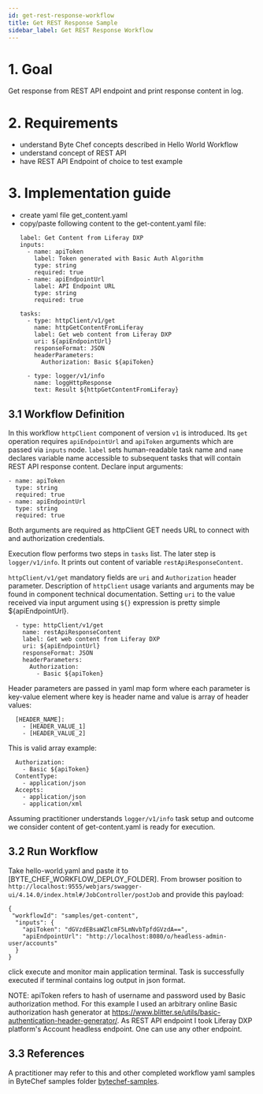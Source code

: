 ```yaml
---
id: get-rest-response-workflow
title: Get REST Response Sample
sidebar_label: Get REST Response Workflow
---
```


# 1. Goal

Get response from REST API endpoint and print response content in log.

# 2. Requirements
- understand Byte Chef concepts described in Hello World Workflow
- understand concept of REST API
- have REST API Endpoint of choice to test example

# 3. Implementation guide

- create yaml file get_content.yaml
- copy/paste following content to the get-content.yaml file:
  ```
  label: Get Content from Liferay DXP
  inputs:
    - name: apiToken
      label: Token generated with Basic Auth Algorithm
      type: string
      required: true
    - name: apiEndpointUrl
      label: API Endpoint URL
      type: string
      required: true

  tasks:
    - type: httpClient/v1/get
      name: httpGetContentFromLiferay
      label: Get web content from Liferay DXP
      uri: ${apiEndpointUrl}
      responseFormat: JSON
      headerParameters:
        Authorization: Basic ${apiToken}

    - type: logger/v1/info
      name: loggHttpResponse
      text: Result ${httpGetContentFromLiferay}
  ```
## 3.1 Workflow Definition 
In this workflow `httpClient` component of version `v1` is introduced. Its `get` operation requires `apiEndpointUrl` and `apiToken` arguments which are passed via `inputs` node. `label` sets human-readable task name and `name` declares variable name accessible to subsequent tasks that will contain REST API response content.
Declare input arguments:
````
- name: apiToken
  type: string
  required: true
- name: apiEndpointUrl
  type: string
  required: true
````
Both arguments are required as httpClient GET needs URL to connect with and authorization credentials.

Execution flow performs two steps in `tasks` list. The later step is `logger/v1/info`. It prints out content of variable `restApiResponseContent`.

`httpClient/v1/get` mandatory fields are `uri` and `Authorization` header parameter. Description of `httpClient` usage variants and arguments may be found in component technical documentation. Setting `uri` to the value received via input argument using `${}` expression is pretty simple ${apiEndpointUrl}.   
````
  - type: httpClient/v1/get
    name: restApiResponseContent
    label: Get web content from Liferay DXP
    uri: ${apiEndpointUrl}
    responseFormat: JSON
    headerParameters:
      Authorization:
        - Basic ${apiToken}
```` 
Header parameters are passed in yaml map form where each parameter is key-value element where key is header name and value is array of header values:
````
  [HEADER_NAME]:
    - [HEADER_VALUE_1]
    - [HEADER_VALUE_2]
````
This is valid array example:
````
  Authorization:
    - Basic ${apiToken}
  ContentType:
    - application/json
  Accepts:
    - application/json
    - application/xml
````
Assuming practitioner understands `logger/v1/info` task setup and outcome we consider content of get-content.yaml is ready for execution.
## 3.2 Run Workflow
Take hello-world.yaml and paste it to [BYTE_CHEF_WORKFLOW_DEPLOY_FOLDER]. From browser position to `http://localhost:9555/webjars/swagger-ui/4.14.0/index.html#/JobController/postJob` and provide this payload:

````
{
 "workflowId": "samples/get-content",
  "inputs": {
    "apiToken": "dGVzdEBsaWZlcmF5LmNvbTpfdGVzdA==",
    "apiEndpointUrl": "http://localhost:8080/o/headless-admin-user/accounts"
  }
}
````
click execute and monitor main application terminal. Task is successfully executed if terminal contains log output in json format.

NOTE: apiToken refers to hash of username and password used by Basic authorization method. For this example I used an arbitrary online Basic authorization hash generator at https://www.blitter.se/utils/basic-authentication-header-generator/. As REST API endpoint I took Liferay DXP platform's Account headless endpoint. One can use any other endpoint.

## 3.3 References
A practitioner may refer to this and other completed workflow yaml samples in ByteChef samples folder [bytechef-samples](https://github.com/bytechefhq/bytechef/tree/master/server/apps/server-app/src/main/resources/workflows/samples/get-rest-response-workflow.yaml).